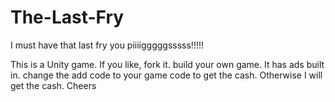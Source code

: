 # The-Last-Fry
I must have that last fry you piiiigggggsssss!!!!!

This is a Unity game. If you like, fork it. build your own game. It has ads built in. change the add code to your game code to get the cash. Otherwise I will get the cash. Cheers
